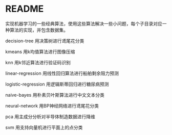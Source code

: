 # README

实现机器学习的一些经典算法，使用这些算法解决一些小问题，每个子目录对应一种算法的实现，并包含数据集。

decision-tree 用决策树进行鸢尾花分类

kmeans 用k均值算法进行图像压缩

knn 用k邻近算法进行验证码识别

linear-regression 用线性回归算法进行船舶剩余阻力预测

logistic-regression 用逻辑斯蒂回归进行糖尿病预测

naive-bayes 用朴素贝叶斯算法进行中文文本分类

neural-network 用BP神经网络进行鸢尾花分类

pca 用主成分分析对半导体制造数据进行降维

svm 用支持向量机进行平面上的点分类

